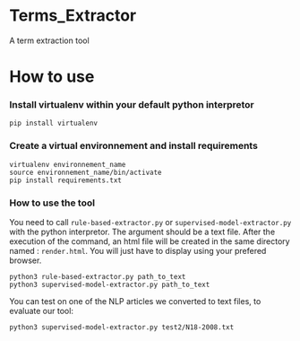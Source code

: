 # Terms_Extractor
A term extraction tool

# How to use
### Install virtualenv within your default python interpretor
`pip install virtualenv`

### Create a virtual environnement and install requirements
```
virtualenv environnement_name
source environnement_name/bin/activate
pip install requirements.txt
```
### How to use the tool
You need to call `rule-based-extractor.py` or `supervised-model-extractor.py` with the python interpretor. The argument should be a text file. After the execution of the command, an html file will be created in the same directory named : `render.html`. You will just have to display using your prefered browser.
```
python3 rule-based-extractor.py path_to_text
python3 supervised-model-extractor.py path_to_text
```

You can test on one of the NLP articles we converted to text files, to evaluate our tool:
```
python3 supervised-model-extractor.py test2/N18-2008.txt
```


